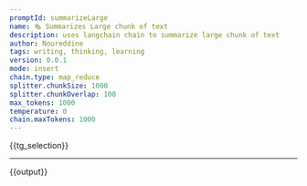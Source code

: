 ```yaml
---
promptId: summarizeLarge
name: 🗞️ Summarizes Large chunk of text
description: uses langchain chain to summarize large chunk of text
author: Noureddine
tags: writing, thinking, learning
version: 0.0.1
mode: insert
chain.type: map_reduce
splitter.chunkSize: 1000
splitter.chunkOverlap: 100
max_tokens: 1000
temperature: 0
chain.maxTokens: 1000
---
```

{{tg_selection}}
***
{{output}}
